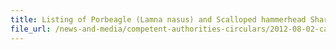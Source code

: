 ```yaml
---
title: Listing of Porbeagle (Lamna nasus) and Scalloped hammerhead Shark (Sphyrna lewini) on Cites Appendix III  
file_url: /news-and-media/competent-authorities-circulars/2012-08-02-ca.pdf
---
```

